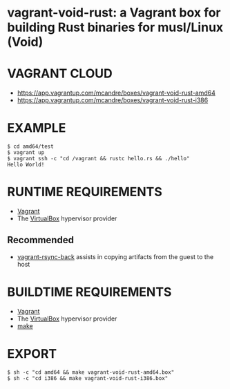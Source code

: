 # vagrant-void-rust: a Vagrant box for building Rust binaries for musl/Linux (Void)

# VAGRANT CLOUD

* https://app.vagrantup.com/mcandre/boxes/vagrant-void-rust-amd64
* https://app.vagrantup.com/mcandre/boxes/vagrant-void-rust-i386

# EXAMPLE

```console
$ cd amd64/test
$ vagrant up
$ vagrant ssh -c "cd /vagrant && rustc hello.rs && ./hello"
Hello World!
```

# RUNTIME REQUIREMENTS

* [Vagrant](https://www.vagrantup.com)
* The [VirtualBox](https://www.virtualbox.org) hypervisor provider

## Recommended

* [vagrant-rsync-back](https://github.com/smerrill/vagrant-rsync-back) assists in copying artifacts from the guest to the host

# BUILDTIME REQUIREMENTS

* [Vagrant](https://www.vagrantup.com)
* The [VirtualBox](https://www.virtualbox.org) hypervisor provider
* [make](https://www.gnu.org/software/make/)

# EXPORT

```console
$ sh -c "cd amd64 && make vagrant-void-rust-amd64.box"
$ sh -c "cd i386 && make vagrant-void-rust-i386.box"
```
